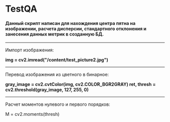 # TestQA
#### Данный скрипт написан для нахождения центра пятна на изображении, расчета дисперсии, стандартного отклонения и занесения данных метрик в созданную БД.
---
Импорт изображения:

**img = cv2.imread("/content/test_picture2.jpg")**

---
Перевод изображения из цветного в бинарное:

**gray_image = cv2.cvtColor(img, cv2.COLOR_BGR2GRAY)
ret, thresh = cv2.threshold(gray_image, 127, 255, 0)**

---
Расчет моментов нулевого и первого порядков:

M = cv2.moments(thresh)

